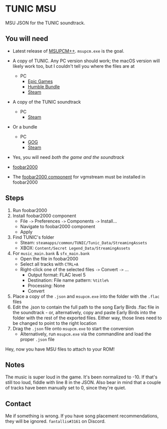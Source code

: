 # TUNIC MSU

MSU JSON for the TUNIC soundtrack.

## You will need

* Latest release of [MSUPCM++](https://github.com/qwertymodo/msupcmplusplus/releases/latest). `msupcm.exe` is the goal.
* A copy of TUNIC. Any PC version should work; the macOS version will likely work too, but I couldn't tell you where the files are at
  * PC
    * [Epic Games](https://store.epicgames.com/en-US/p/tunic)
    * [Humble Bundle](https://www.humblebundle.com/store/tunic)
    * [Steam](https://store.steampowered.com/app/553420/TUNIC/)
* A copy of the TUNIC soundtrack
  * PC
    * [Steam](https://store.steampowered.com/app/1928140/TUNIC_Original_Game_Soundtrack/)
* Or a bundle
  * PC
    * [GOG](https://www.gog.com/en/game/tunic_bundle)
    * [Steam](https://store.steampowered.com/bundle/25280/Tunic_Game__Soundtrack/)

* Yes, you will need _both the game and the soundtrack_
* [foobar2000](https://www.foobar2000.org/)
* The [foobar2000 component](https://vgmstream.org/downloads) for vgmstream must be installed in foobar2000

## Steps

1. Run foobar2000
1. Install foobar2000 component
    * File `->` Preferences `->` Components `->` Install...
    * Navigate to foobar2000 component
    * Apply
1. Find TUNIC's folder
    * Steam: `steamapps/common/TUNIC/Tunic_Data/StreamingAssets`
    * XBOX: `Content/Secret Legend_Data/StreamingAssets`
1. For `music_main.bank` & `sfx_main.bank`
    * Open the file in foobar2000
    * Select all tracks with `CTRL+A`
    * Right-click one of the selected files `->` Convert `->` ...
        * Output format: FLAC level 5
        * Destination: File name pattern: `%title%`
        * Processing: None
        * Convert
1. Place a copy of the `.json` and `msupcm.exe` into the folder with the `.flac` files
1. Edit the .json to contain the full path to the song Early Birds .flac file in the soundtrack - or, alternatively, copy and paste Early Birds into the folder with the rest of the exported files. Either way, those lines need to be changed to point to the right location
1. Drag the `.json` file onto `msupcm.exe` to start the conversion
    * Alternatively, run `msupcm.exe` via the commandline and load the proper `.json` file

Hey, now you have MSU files to attach to your ROM!

## Notes

The music is super loud in the game. It's been normalized to -10. If that's still too loud, fiddle with line 8 in the JSON. Also bear in mind that a couple of tracks have been manually set to 0, since they're quiet.

## Contact

Me if something is wrong. If you have song placement recommendations, they will be ignored. `fantallis#3161` on Discord.
